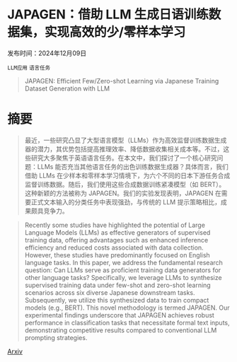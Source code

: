 # JAPAGEN：借助 LLM 生成日语训练数据集，实现高效的少/零样本学习

发布时间：2024年12月09日

`LLM应用` `语言任务`

> JAPAGEN: Efficient Few/Zero-shot Learning via Japanese Training Dataset Generation with LLM

# 摘要

> 最近，一些研究凸显了大型语言模型（LLMs）作为高效监督训练数据生成器的潜力，其优势包括提高推理效率、降低数据收集相关成本等。不过，这些研究大多聚焦于英语语言任务。在本文中，我们探讨了一个核心研究问题：LLMs 能否充当其他语言任务的出色训练数据生成器？具体而言，我们借助 LLMs 在少样本和零样本学习情境下，为六个不同的日本下游任务合成监督训练数据。随后，我们使用这些合成数据训练紧凑模型（如 BERT）。这种新颖的方法被称为 JAPAGEN。我们的实验发现表明，JAPAGEN 在需要正式文本输入的分类任务中表现强劲，与传统的 LLM 提示策略相比，成果颇具竞争力。

> Recently some studies have highlighted the potential of Large Language Models (LLMs) as effective generators of supervised training data, offering advantages such as enhanced inference efficiency and reduced costs associated with data collection. However, these studies have predominantly focused on English language tasks. In this paper, we address the fundamental research question: Can LLMs serve as proficient training data generators for other language tasks? Specifically, we leverage LLMs to synthesize supervised training data under few-shot and zero-shot learning scenarios across six diverse Japanese downstream tasks. Subsequently, we utilize this synthesized data to train compact models (e.g., BERT). This novel methodology is termed JAPAGEN. Our experimental findings underscore that JAPAGEN achieves robust performance in classification tasks that necessitate formal text inputs, demonstrating competitive results compared to conventional LLM prompting strategies.

[Arxiv](https://arxiv.org/abs/2412.06738)